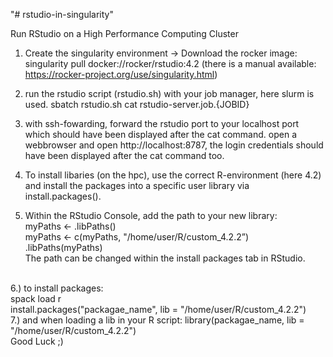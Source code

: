 "# rstudio-in-singularity" 

Run RStudio on a High Performance Computing Cluster

1) Create the singularity environment -> 
	Download the rocker image: singularity pull docker://rocker/rstudio:4.2 (there is a manual available: https://rocker-project.org/use/singularity.html)

2) run the rstudio script (rstudio.sh) with your job manager, here slurm is used.
sbatch rstudio.sh
cat rstudio-server.job.{JOBID}


3) with ssh-fowarding, forward the rstudio port to your localhost port which should have been displayed after the cat command. open a webbrowser and open http://localhost:8787, the login credentials should have been displayed after the cat command too. 


4) To install libaries (on the hpc), use the correct R-environment (here 4.2) and install the packages into a specific user library via install.packages().

5) Within the RStudio Console, add the path to your new library: <br />
myPaths <- .libPaths() <br />
myPaths <- c(myPaths, "/home/user/R/custom_4.2.2”) <br />
.libPaths(myPaths) <br />
The path can be changed within the install packages tab in RStudio.

<br />
6.) to install packages: <br />
spack load r <br />
install.packages("packagae_name", lib = "/home/user/R/custom_4.2.2")
<br />
7.) and when loading a lib in your R script: 
library(packagae_name, lib = "/home/user/R/custom_4.2.2")
<br />
Good Luck ;)

 

